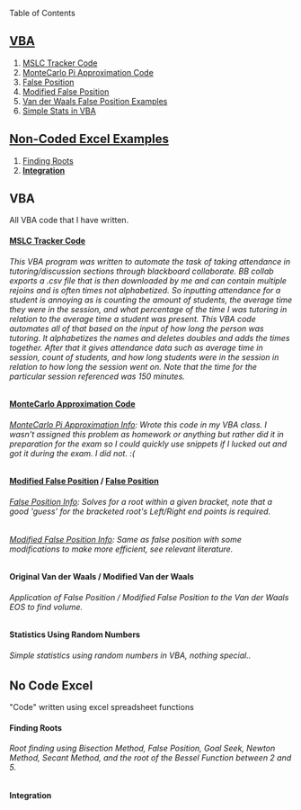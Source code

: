 Table of Contents
## [**VBA**](#VBA)
1. [MSLC Tracker Code](#MSLC-Tracker-Code)
2. [MonteCarlo Pi Approximation Code](#MonteCarlo)
3. [False Position](#False)
4. [Modified False Position](#ModFalse)
5. [Van der Waals False Position Examples](#VDW)
6. [Simple Stats in VBA](#Stats)
## [Non-Coded Excel Examples](#NoCode)
1. [Finding Roots](#FindRoots)
2. [**Integration**](#Integrate)
## **VBA** <a name = "VBA"></a>
All VBA code that I have written.

#### [MSLC Tracker Code](https://github.com/jesse-anderson/VBA/tree/main/MSLC-Attendance-Tracking) <a name = "MSLC-Tracker-Code"></a>
###### This VBA program was written to automate the task of taking attendance in tutoring/discussion sections through blackboard collaborate. BB collab exports a .csv file that is then downloaded by me and can contain multiple rejoins and is often times not alphabetized. So inputting attendance for a student is annoying as is counting the amount of students, the average time they were in the session, and what percentage of the time I was tutoring in relation to the average time a student was present. This VBA code automates all of that based on the input of how long the person was tutoring. It alphabetizes the names and deletes doubles and adds the times together. After that it gives attendance data such as average time in session, count of students, and how long students were in the session in relation to how long the session went on. Note that the time for the particular session referenced was 150 minutes. 

#### [MonteCarlo Approximation Code](https://github.com/jesse-anderson/VBA/tree/main/MonteCarlo-Method)<a name = "MonteCarlo"></a>
###### [MonteCarlo Pi Approximation Info](https://blogs.sas.com/content/iml/2016/03/14/monte-carlo-estimates-of-pi.html): Wrote this code in my VBA class. I wasn't assigned this problem as homework or anything but rather did it in preparation for the exam so I could quickly use snippets if I lucked out and got it during the exam. I did not. :(

#### [Modified False Position](https://github.com/jesse-anderson/VBA/tree/main/Modified-False-Position)<a name = "ModFalse"></a> / [False Position](https://github.com/jesse-anderson/VBA/tree/main/Original-False-Position)<a name = "False"></a>
###### [False Position Info](https://mathworld.wolfram.com/MethodofFalsePosition.html): Solves for a root within a given bracket, note that a good 'guess' for the bracketed root's Left/Right end points is required.
###### [Modified False Position Info](https://www.charlesrcook.com/archive/2012/11/14/modified-false-position-method-in-c-accepting-a-function-pointer.aspx): Same as false position with some modifications to make more efficient, see relevant literature.

#### Original Van der Waals / Modified Van der Waals <a name = "VDW"></a>
###### Application of False Position / Modified False Position to the Van der Waals EOS to find volume.

#### Statistics Using Random Numbers <a name = "Stats"></a>
###### Simple statistics using random numbers in VBA, nothing special..

## **No Code Excel** <a name = "NoCode"></a>
"Code" written using excel spreadsheet functions
#### Finding Roots<a name = "FindRoots"></a>
###### Root finding using Bisection Method, False Position, Goal Seek, Newton Method, Secant Method, and the root of the Bessel Function between 2 and 5.
#### Integration<a name = "Integrate"></a>
